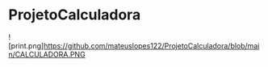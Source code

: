 # ProjetoCalculadora

![print.png]https://github.com/mateuslopes122/ProjetoCalculadora/blob/main/CALCULADORA.PNG
